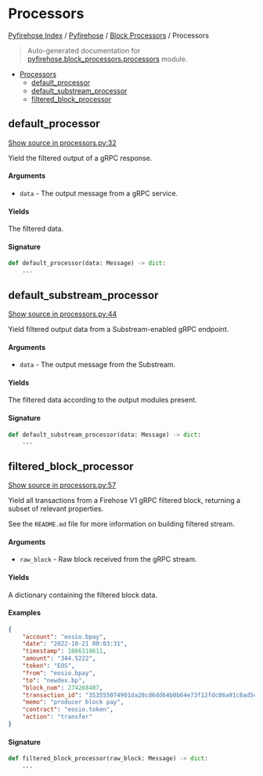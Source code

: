 # Processors

[Pyfirehose Index](../../README.md#pyfirehose-index) /
[Pyfirehose](../index.md#pyfirehose) /
[Block Processors](./index.md#block-processors) /
Processors

> Auto-generated documentation for [pyfirehose.block_processors.processors](https://github.com/pinax-network/pyfirehose/blob/main/pyfirehose/block_processors/processors.py) module.

- [Processors](#processors)
  - [default_processor](#default_processor)
  - [default_substream_processor](#default_substream_processor)
  - [filtered_block_processor](#filtered_block_processor)

## default_processor

[Show source in processors.py:32](https://github.com/pinax-network/pyfirehose/blob/main/pyfirehose/block_processors/processors.py#L32)

Yield the filtered output of a gRPC response.

#### Arguments

- `data` - The output message from a gRPC service.

#### Yields

The filtered data.

#### Signature

```python
def default_processor(data: Message) -> dict:
    ...
```



## default_substream_processor

[Show source in processors.py:44](https://github.com/pinax-network/pyfirehose/blob/main/pyfirehose/block_processors/processors.py#L44)

Yield filtered output data from a Substream-enabled gRPC endpoint.

#### Arguments

- `data` - The output message from the Substream.

#### Yields

The filtered data according to the output modules present.

#### Signature

```python
def default_substream_processor(data: Message) -> dict:
    ...
```



## filtered_block_processor

[Show source in processors.py:57](https://github.com/pinax-network/pyfirehose/blob/main/pyfirehose/block_processors/processors.py#L57)

Yield all transactions from a Firehose V1 gRPC filtered block, returning a subset of relevant properties.

See the `README.md` file for more information on building filtered stream.

#### Arguments

- `raw_block` - Raw block received from the gRPC stream.

#### Yields

A dictionary containing the filtered block data.

#### Examples

```json
{
    "account": "eosio.bpay",
    "date": "2022-10-21 00:03:31",
    "timestamp": 1666310611,
    "amount": "344.5222",
    "token": "EOS",
    "from": "eosio.bpay",
    "to": "newdex.bp",
    "block_num": 274268407,
    "transaction_id": "353555074901da28cd6dd64b0b64e73f12fdc86a91c8ad5e25b68952979aeed0",
    "memo": "producer block pay",
    "contract": "eosio.token",
    "action": "transfer"
}
```

#### Signature

```python
def filtered_block_processor(raw_block: Message) -> dict:
    ...
```


